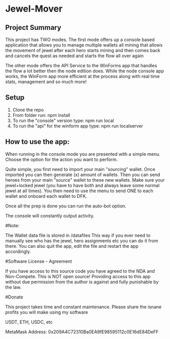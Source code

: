 # Jewel-Mover

## Project Summary

This project has TWO modes. The first mode offers up a console based application that allows you to manage multiple wallets all mining that allows the movement of jewel after each hero starts mining and then
comes back and cancels the quest as needed and starts the flow all over again

The other mode offers the API Service to the WinForms app that handles the flow a lot better then the node edition does.  While the node console app works,  the WinForm app more efficient at the process along
with real time stats, management and so much more!

## Setup

1. Clone the repo
2. From folder run:  npm install
3. To run the "console" version type:   npm run local
4. To run the "api" for the winform app type:  npm run localserver


## How to use the app:

When running in the console mode you are presented with a simple menu.  Choose the option for the action you want to perform.

Quite simple,  you first need to import your main "sourcing" wallet.  Once imported you can then generate (x) amount of wallets.
Then you can send heroes from your main "source" wallet to these new wallets.   Make sure your jewel+locked jewel (you have to have both and always leave some normal jewel at all times).
You then need to use the menu to send ONE to each wallet and onboard each wallet to DFK.

Once all the prep is done you can run the auto-bot option.

The console will constantly output activity.

#Note:

The Wallet data file is stored in /datafiles  This way if you ever need to manually see who has the jewel, hero assignments etc you can do it from there.
You can also quit the app, edit the file and restart the app accordingly.

#Software License - Agreement

If you have access to this source code you have agreed to the NDA and Non-Compete.  This is NOT open source!
Providing access to this app without due permission from the author is against and fully punishable by the law.

#Donate

This project takes time and constant maintenance.  Please share the isnane profits you will make using my software

USDT, ETH, USDC, etc

MetaMask Address: 0x209A4C72310Ba0EA9fE98595112c0E16dE84DeFF